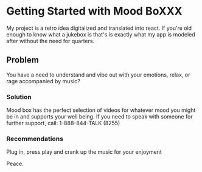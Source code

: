 # Getting Started with Mood BoXXX

My project is a retro idea digitalized and translated into react. If you're old enough to know what a jukebox is that's is exactly what my app is modeled after without the need for quarters.

## Problem

You have a need to understand and vibe out with your emotions, relax, or rage accompanied by music?

### Solution

Mood box has the perfect selection of videos for whatever mood you might be in and supports your well being. If you need to speak with someone for further support, call: 1-888-844-TALK (8255)

### Recommendations

Plug in, press play and crank up the music for your enjoyment

Peace.

